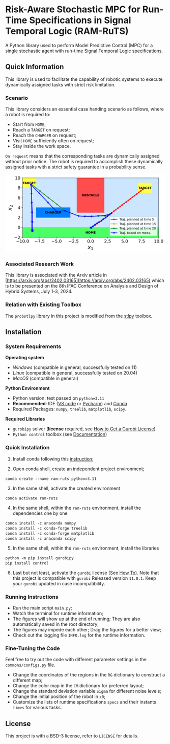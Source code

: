 # Risk-Aware Stochastic MPC for Run-Time Specifications in Signal Temporal Logic (RAM-RuTS)

A Python library used to perform Model Predictive Control (MPC) for a single stochastic agent with run-time Signal Temporal Logic specifications.

## Quick Information

This library is used to facilitate the capability of robotic systems to execute dynamically assigned tasks with strict risk limitation.

### Scenario

This library considers an essential case handing scenario as follows, where a robot is required to:

- Start from `HOME`;
- Reach a `TARGET` on request;
- Reach the `CHARGER` on request;
- Visit `HOME` sufficiently often on request;
- Stay inside the work space.

`On request` means that the corresponding tasks are dynamically assigned without prior notice. The robot is required to accomplish these dynamically assigned tasks with a strict safety guarantee in a probability sense.

[![MIT license](map.svg)](CASE)

### Associated Research Work

This library is associated with the Arxiv article in [https://arxiv.org/abs/2402.03165](https://arxiv.org/abs/2402.03165) which is to be presented on the 8th IFAC Conference on Analysis and Design of Hybrid Systems, July 1-3, 2024.


### Relation with Existing Toolbox

The `probstlpy` library in this project is modified from the [stlpy](https://github.com/vincekurtz/stlpy/blob/main/README.md) toolbox. 

## Installation

### System Requirements

**Operating system**
 - *Windows* (compatible in general, successfully tested on 11)
 - *Linux* (compatible in general, successfully tested on 20.04)
 - *MacOS* (compatible in general)

**Python Environment**
 - Python version: test passed on `python=3.11`
 - **Recommended**: IDE ([VS code](https://code.visualstudio.com/) or [Pycharm](https://www.jetbrains.com/pycharm/)) and [Conda](https://www.anaconda.com/)
 - Required Packages: `numpy`, `treelib`, `matplotlib`, `scipy`. 
 
 **Required Libraries**
 - `gurobipy` solver (**license** required, see [How to Get a Gurobi License](https://www.gurobi.com/solutions/licensing/))
 - `Python control` toolbox (see [Documentation](https://python-control.readthedocs.io/en/latest/intro.html))
 
### Quick Installation
 
1. Install conda following this [instruction](https://conda.io/projects/conda/en/latest/user-guide/install/index.html);

2. Open conda shell, create an independent project environment;
```
conda create --name ram-ruts python=3.11
```

3. In the same shell, activate the created environment
```
conda activate ram-ruts
```

4. In the same shell, within the `ram-ruts` environment, install the dependencies one by one
 ```
conda install -c anaconda numpy
conda install -c conda-forge treelib
conda install -c conda-forge matplotlib
conda install -c anaconda scipy
```

5. In the same shell, within the `ram-ruts` environment, install the libraries
```
python -m pip install gurobipy
pip install control
```

6. Last but not least, activate the `gurobi` license (See [How To](https://www.gurobi.com/documentation/current/remoteservices/licensing.html)). Note that this project is compatible with `gurobi` Released version `11.0.1`. Keep your `gurobi` updated in case incompatibility. 

### Running Instructions

- Run the main script `main.py`;
- Watch the terminal for runtime information;
- The figures will show up at the end of running; They are also automatically saved in the root directory;
- The figures may impede each other; Drag the figures for a better view;
- Check out the logging file `INFO.log` for the runtime information.

### Fine-Tuning the Code

Feel free to try out the code with different parameter settings in the `commons/configs.py` file.

- Change the coordinates of the regions in the `RG` dictionary to construct a different map;
- Change the color map in the `CM` dictionary for preferred layout;
- Change the standard deviation variable `Sigma` for different noise levels;
- Change the initial position of the robot in `x0`;
- Customize the lists of runtime specifications `specs` and their instants `times` for various tasks.

## License

This project is with a BSD-3 license, refer to `LICENSE` for details.
